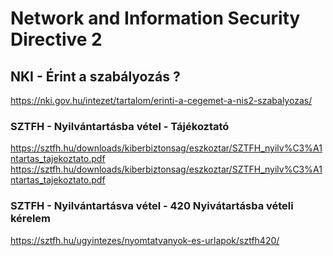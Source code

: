 # Network and Information Security Directive 2

## NKI - Érint a szabályozás ?
https://nki.gov.hu/intezet/tartalom/erinti-a-cegemet-a-nis2-szabalyozas/

### SZTFH - Nyilvántartásba vétel - Tájékoztató
https://sztfh.hu/downloads/kiberbiztonsag/eszkoztar/SZTFH_nyilv%C3%A1ntartas_tajekoztato.pdf
https://sztfh.hu/downloads/kiberbiztonsag/eszkoztar/SZTFH_nyilv%C3%A1ntartas_tajekoztato.pdf

### SZTFH - Nyilvántartásva vétel - 420 Nyivátartásba vételi kérelem
https://sztfh.hu/ugyintezes/nyomtatvanyok-es-urlapok/sztfh420/

